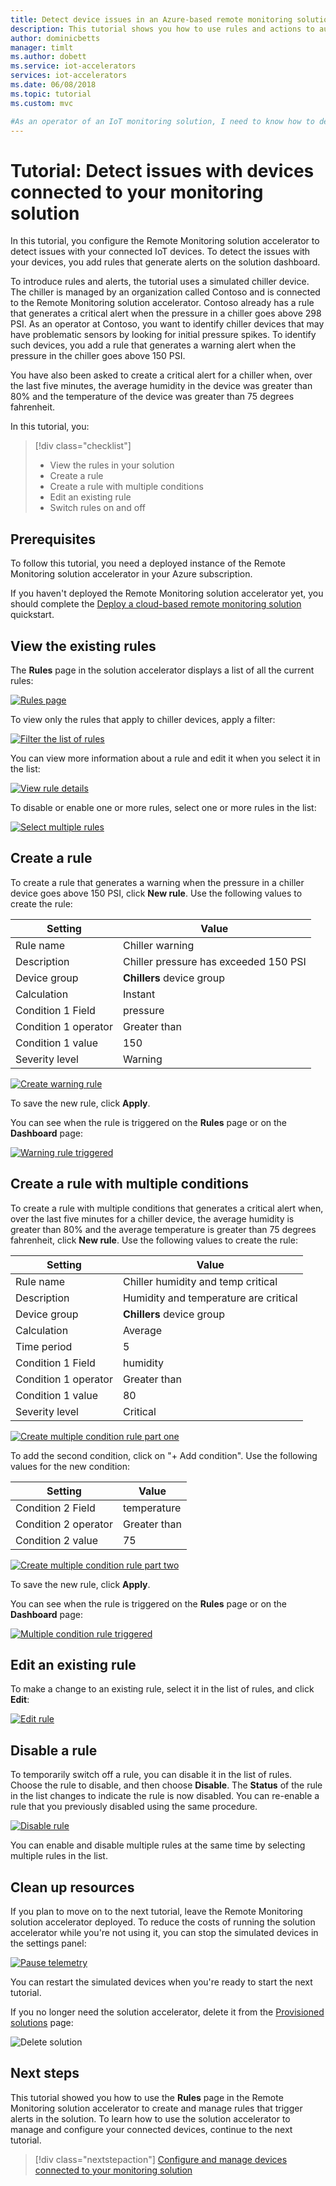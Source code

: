 ```yaml
---
title: Detect device issues in an Azure-based remote monitoring solution | Microsoft Docs
description: This tutorial shows you how to use rules and actions to automatically detect threshold-based device issues in the Remote Monitoring solution.
author: dominicbetts
manager: timlt
ms.author: dobett
ms.service: iot-accelerators
services: iot-accelerators
ms.date: 06/08/2018
ms.topic: tutorial
ms.custom: mvc

#As an operator of an IoT monitoring solution, I need to know how to detect issues with my devices. 
---
```


# Tutorial: Detect issues with devices connected to your monitoring solution

In this tutorial, you configure the Remote Monitoring solution accelerator to detect issues with your connected IoT devices. To detect the issues with your devices, you add rules that generate alerts on the solution dashboard.

To introduce rules and alerts, the tutorial uses a simulated chiller device. The chiller is managed by an organization called Contoso and is connected to the Remote Monitoring solution accelerator. Contoso already has a rule that generates a critical alert when the pressure in a chiller goes above 298 PSI. As an operator at Contoso, you want to identify chiller devices that may have problematic sensors by looking for initial pressure spikes. To identify such devices, you add a rule that generates a warning alert when the pressure in the chiller goes above 150 PSI.

You have also been asked to create a critical alert for a chiller when, over the last five minutes, the average humidity in the device was greater than 80% and the temperature of the device was greater than 75 degrees fahrenheit.

In this tutorial, you:

>[!div class="checklist"]
> * View the rules in your solution
> * Create a rule
> * Create a rule with multiple conditions
> * Edit an existing rule
> * Switch rules on and off

## Prerequisites

To follow this tutorial, you need a deployed instance of the Remote Monitoring solution accelerator in your Azure subscription.

If you haven't deployed the Remote Monitoring solution accelerator yet, you should complete the [Deploy a cloud-based remote monitoring solution](quickstart-remote-monitoring-deploy.md) quickstart.

## View the existing rules

The **Rules** page in the solution accelerator displays a list of all the current rules:

[![Rules page](./media/iot-accelerators-remote-monitoring-automate/rulesactions_v2-inline.png)](./media/iot-accelerators-remote-monitoring-automate/rulesactions_v2-expanded.png#lightbox)

To view only the rules that apply to chiller devices, apply a filter:

[![Filter the list of rules](./media/iot-accelerators-remote-monitoring-automate/rulesactionsfilter_v2-inline.png)](./media/iot-accelerators-remote-monitoring-automate/rulesactionsfilter_v2-expanded.png#lightbox)

You can view more information about a rule and edit it when you select it in the list:

[![View rule details](./media/iot-accelerators-remote-monitoring-automate/rulesactionsdetail_v2-inline.png)](./media/iot-accelerators-remote-monitoring-automate/rulesactionsdetail_v2-expanded.png#lightbox)

To disable or enable one or more rules, select one or more rules in the list:

[![Select multiple rules](./media/iot-accelerators-remote-monitoring-automate/rulesactionsmultiselect_v2-inline.png)](./media/iot-accelerators-remote-monitoring-automate/rulesactionsmultiselect_v2-expanded.png#lightbox)

## Create a rule

To create a rule that generates a warning when the pressure in a chiller device goes above 150 PSI, click **New rule**. Use the following values to create the rule:

| Setting          | Value                                 |
| ---------------- | ------------------------------------- |
| Rule name        | Chiller warning                       |
| Description      | Chiller pressure has exceeded 150 PSI |
| Device group     | **Chillers** device group             |
| Calculation      | Instant                               |
| Condition 1 Field| pressure                              |
| Condition 1 operator | Greater than                      |
| Condition 1 value    | 150                               |
| Severity level  | Warning                               |

[![Create warning rule](./media/iot-accelerators-remote-monitoring-automate/rulesactionsnewrule_v2-inline.png)](./media/iot-accelerators-remote-monitoring-automate/rulesactionsnewrule_v2-expanded.png#lightbox)

To save the new rule, click **Apply**.

You can see when the rule is triggered on the **Rules** page or on the **Dashboard** page:

[![Warning rule triggered](./media/iot-accelerators-remote-monitoring-automate/warningruletriggered-inline.png)](./media/iot-accelerators-remote-monitoring-automate/warningruletriggered-expanded.png#lightbox)

## Create a rule with multiple conditions

To create a rule with multiple conditions that generates a critical alert when, over the last five minutes for a chiller device, the average humidity is greater than 80% and the average temperature is greater than 75 degrees fahrenheit, click **New rule**. Use the following values to create the rule:

| Setting          | Value                                 |
| ---------------- | ------------------------------------- |
| Rule name        | Chiller humidity and temp critical    |
| Description      | Humidity and temperature are critical |
| Device group     | **Chillers** device group             |
| Calculation      | Average                               |
| Time period      | 5                                     |
| Condition 1 Field| humidity                              |
| Condition 1 operator | Greater than                      |
| Condition 1 value    | 80                                |
| Severity level  | Critical                              |

[![Create multiple condition rule part one](./media/iot-accelerators-remote-monitoring-automate/rulesactionsnewrule_mult_v2-inline.png)](./media/iot-accelerators-remote-monitoring-automate/rulesactionsnewrule_mult_v2-expanded.png#lightbox)

To add the second condition, click on "+ Add condition". Use the following values for the new condition:

| Setting          | Value                                 |
| ---------------- | ------------------------------------- |
| Condition 2 Field| temperature                           |
| Condition 2 operator | Greater than                      |
| Condition 2 value    | 75                                |

[![Create multiple condition rule part two](./media/iot-accelerators-remote-monitoring-automate/rulesactionsnewrule_mult_cond2_v2-inline.png)](./media/iot-accelerators-remote-monitoring-automate/rulesactionsnewrule_mult_cond2_v2-expanded.png#lightbox)

To save the new rule, click **Apply**.

You can see when the rule is triggered on the **Rules** page or on the **Dashboard** page:

[![Multiple condition rule triggered](./media/iot-accelerators-remote-monitoring-automate/criticalruletriggered-inline.png)](./media/iot-accelerators-remote-monitoring-automate/criticalruletriggered-expanded.png#lightbox)

## Edit an existing rule

To make a change to an existing rule, select it in the list of rules, and click **Edit**:

[![Edit rule](./media/iot-accelerators-remote-monitoring-automate/rulesactionsedit_v2-inline.png)](./media/iot-accelerators-remote-monitoring-automate/rulesactionsedit_v2-expanded.png#lightbox)

## Disable a rule

To temporarily switch off a rule, you can disable it in the list of rules. Choose the rule to disable, and then choose **Disable**. The **Status** of the rule in the list changes to indicate the rule is now disabled. You can re-enable a rule that you previously disabled using the same procedure.

[![Disable rule](./media/iot-accelerators-remote-monitoring-automate/rulesactionsdisable-inline.png)](./media/iot-accelerators-remote-monitoring-automate/rulesactionsdisable-expanded.png#lightbox)

You can enable and disable multiple rules at the same time by selecting multiple rules in the list.

<!-- ## Delete a rule

To permanently delete a rule, choose the rule in the list of rules and then choose **Delete**.

You can delete multiple rules at the same time if you select multiple rules in the list.-->

## Clean up resources

If you plan to move on to the next tutorial, leave the Remote Monitoring solution accelerator deployed. To reduce the costs of running the solution accelerator while you're not using it, you can stop the simulated devices in the settings panel:

[![Pause telemetry](./media/iot-accelerators-remote-monitoring-automate/togglesimulation-inline.png)](./media/iot-accelerators-remote-monitoring-automate/togglesimulation-expanded.png#lightbox)

You can restart the simulated devices when you're ready to start the next tutorial.

If you no longer need the solution accelerator, delete it from the [Provisioned solutions](https://www.azureiotsolutions.com/Accelerators#dashboard) page:

![Delete solution](media/iot-accelerators-remote-monitoring-automate/deletesolution.png)

## Next steps

This tutorial showed you how to use the **Rules** page in the Remote Monitoring solution accelerator to create and manage rules that trigger alerts in the solution. To learn how to use the solution accelerator to manage and configure your connected devices, continue to the next tutorial.

> [!div class="nextstepaction"]
> [Configure and manage devices connected to your monitoring solution](iot-accelerators-remote-monitoring-manage.md)